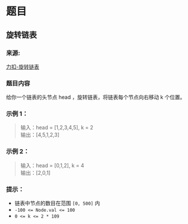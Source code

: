 # 题目

## 旋转链表

### 来源:

[力扣-旋转链表](https://leetcode-cn.com/problems/rotate-list/)

### 题目内容

给你一个链表的头节点 head ，旋转链表，将链表每个节点向右移动 k 个位置。

### 示例 1：

> 输入：head = [1,2,3,4,5], k = 2<br>
> 输出：[4,5,1,2,3]

### 示例 2：

> 输入：head = [0,1,2], k = 4<br>
>输出：[2,0,1]

### 提示：

- 链表中节点的数目在范围 `[0, 500]` 内
- `-100 <= Node.val <= 100`
- `0 <= k <= 2 * 109`

